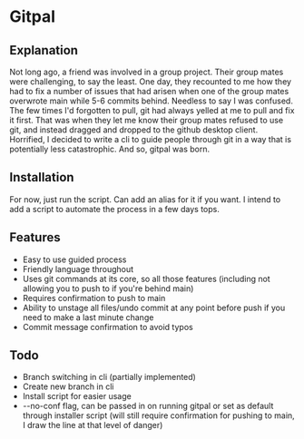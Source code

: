 # Gitpal

## Explanation

Not long ago, a friend was involved in a group project. Their group mates were challenging, to say the least. One day, they recounted to me how they had to fix a number of issues that had arisen when one of the group mates overwrote main while 5-6 commits behind. Needless to say I was confused. The few times I'd forgotten to pull, git had always yelled at me to pull and fix it first. That was when they let me know their group mates refused to use git, and instead dragged and dropped to the github desktop client. Horrified, I decided to write a cli to guide people through git in a way that is potentially less catastrophic. And so, gitpal was born.

## Installation

For now, just run the script. Can add an alias for it if you want. I intend to add a script to automate the process in a few days tops. 

## Features

- Easy to use guided process
- Friendly language throughout
- Uses git commands at its core, so all those features (including not allowing you to push to if you're behind main)
- Requires confirmation to push to main
- Ability to unstage all files/undo commit at any point before push if you need to make a last minute change
- Commit message confirmation to avoid typos

## Todo

- Branch switching in cli (partially implemented)
- Create new branch in cli
- Install script for easier usage
- --no-conf flag, can be passed in on running gitpal or set as default through installer script (will still require confirmation for pushing to main, I draw the line at that level of danger)
